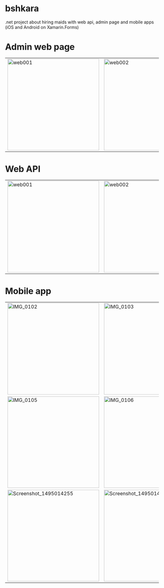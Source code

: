 # bshkara
.net project about hiring maids with web api, admin page and mobile apps (iOS and Android on Xamarin.Forms)

# Admin web page
<table>
<tr>
 <td><img height=300 src='https://s24.postimg.org/53w3ddjyd/web001.png' border='0' alt="web001"/></td>
 <td><img height=300  src='https://s24.postimg.org/67g7pc4lh/web002.png' border='0' alt="web002"/></td>
</tr>
</table>

# Web API
<table>
<tr>
 <td><img height=300 src='https://s14.postimg.org/x95vt51i9/webapi001.png' border='0' alt="web001"/></td>
 <td><img height=300  src='https://s14.postimg.org/hoyi2lrdt/webapi002.png' border='0' alt="web002"/></td>
</tr>
</table>

# Mobile app
<table>
<tr>
 <td><img width=300 src='https://i.postimg.cc/RCg4ctx4/IMG_0102.png' border='0' alt="IMG_0102"/> </td>
 <td><img width=300 src='https://i.postimg.cc/G2Qrg8BP/IMG_0103.png' border='0' alt="IMG_0103"/></td>
 <td><img width=300 src='https://i.postimg.cc/nLqn7wpP/IMG_0104.png' border='0' alt="IMG_0104"/></td>
</tr>
<tr>
 <td><img width=300 src='https://i.postimg.cc/SR14qBfJ/IMG_0105.png' border='0' alt="IMG_0105"/></td>
 <td><img width=300 src='https://i.postimg.cc/4yxGDftD/IMG_0106.png' border='0' alt="IMG_0106"/></td>
 <td><img width=300 src='https://i.postimg.cc/1tPsKcz5/IMG_0107.png' border='0' alt="IMG_0107"/></td>
</tr>
<tr>
 <td><img width=300 src='https://s15.postimg.org/f80al1yvf/Screenshot_1495014255.png' border='0' alt="Screenshot_1495014255"/></td>
 <td><img width=300 src='https://s15.postimg.org/cs32ky66j/Screenshot_1495014268.png' border='0' alt="Screenshot_1495014268"/></td>
 <td></td>
</tr>
</table>









